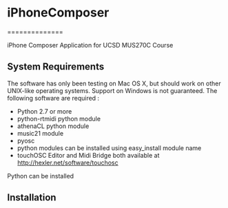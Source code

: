 # iPhoneComposer #
==============

iPhone Composer Application for UCSD MUS270C Course

## System Requirements ##
The software has only been testing on Mac OS X, but should work on other UNIX-like operating systems. Support on Windows is not guaranteed.  The following software are required :
 - Python 2.7 or more
 - python-rtmidi python module
 - athenaCL python module
 - music21 module
 - pyosc
 - python modules can be installed using 
        easy_install module name
 - touchOSC Editor and Midi Bridge both available at http://hexler.net/software/touchosc
    
Python can be installed 
## Installation ##